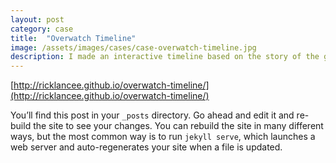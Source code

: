 ```yaml
---
layout: post
category: case
title:  "Overwatch Timeline"
image: /assets/images/cases/case-overwatch-timeline.jpg
description: I made an interactive timeline based on the story of the game Overwatch.
---
```


[http://ricklancee.github.io/overwatch-timeline/](http://ricklancee.github.io/overwatch-timeline/)

You’ll find this post in your `_posts` directory. Go ahead and edit it and re-build the site to see your changes. You can rebuild the site in many different ways, but the most common way is to run `jekyll serve`, which launches a web server and auto-regenerates your site when a file is updated.
